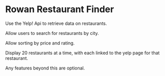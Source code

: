 # Rowan Restaurant Finder

Use the Yelp! Api to retrieve data on restaurants.

Allow users to search for restaurants by city.

Allow sorting by price and rating.

Display 20 restaurants at a time, with each linked to the yelp page for that restaurant.

Any features beyond this are optional.